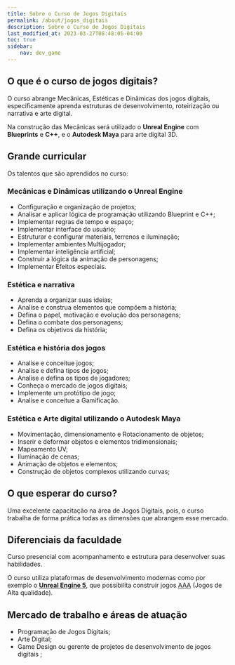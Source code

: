 ```yaml
---
title: Sobre o Curso de Jogos Digitais
permalink: /about/jogos_digitais
description: Sobre o Curso de Jogos Digitais
last_modified_at: 2023-03-27T08:48:05-04:00
toc: true  
sidebar:
    nav: dev_game 
---
```


## O que é o curso de jogos digitais?

O curso abrange Mecânicas, Estéticas e Dinâmicas dos jogos digitais, especificamente aprenda estruturas de desenvolvimento, roteirização ou narrativa e arte digital.

Na construção das Mecânicas será utilizado o **Unreal Engine** com **Blueprints** e **C++**, e o **Autodesk Maya** para arte digital 3D.

## Grande curricular

Os talentos que são aprendidos no curso:

### Mecânicas e Dinâmicas utilizando o Unreal Engine

- Configuração e organização de projetos;
- Analisar e aplicar lógica de programação utilizando Blueprint e C++;
- Implementar regras de tempo e espaço;
- Implementar interface do usuário;
- Estruturar e configurar materiais, terrenos e iluminação;
- Implementar ambientes Multijogador;
- Implementar inteligência artificial;
- Construir a lógica da animação de personagens;
- Implementar Efeitos especiais.

### Estética e narrativa

- Aprenda a organizar suas ideias;
- Analise e construa elementos que compõem a história;
- Defina o papel, motivação e evolução dos personagens;
- Defina o combate dos personagens;
- Defina os objetivos da história;

### Estética e história dos jogos

- Analise e conceitue jogos;
- Analise e defina tipos de jogos;
- Analise e defina os tipos de jogadores;
- Conheça o mercado de jogos digitais;
- Implemente um protótipo de jogo;
- Analise e conceitue a Gamificação.

### Estética e Arte digital utilizando o Autodesk Maya

- Movimentação, dimensionamento e Rotacionamento de objetos;
- Inserir e deformar objetos e elementos tridimensionais;
- Mapeamento UV;
- Iluminação de cenas;
- Animação de objetos e elementos;
- Construção de objetos complexos utilizando curvas;

## O que esperar do curso?

Uma excelente capacitação na área de Jogos Digitais, pois, o curso trabalha de forma prática todas as dimensões que abrangem esse mercado.

## Diferenciais da faculdade

Curso presencial com acompanhamento e estrutura para desenvolver suas habilidades.

O curso utiliza plataformas de desenvolvimento modernas como por exemplo o [**Unreal Engine 5**](https://www.unrealengine.com/), que possibilita construir jogos [AAA](https://pt.wikipedia.org/wiki/AAA_(ind%C3%BAstria_de_jogos)) (Jogos de Alta qualidade).

## Mercado de trabalho e áreas de atuação

- Programação de Jogos Digitais;
- Arte Digital;
- Game Design ou gerente de projetos de desenvolvimento de jogos digitais ;

